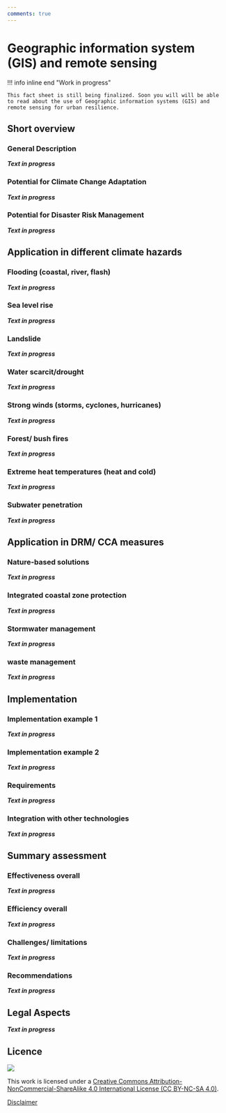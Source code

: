 ```yaml
---
comments: true
---
```


# Geographic information system (GIS) and remote sensing

!!! info inline end "Work in progress"

    This fact sheet is still being finalized. Soon you will will be able to read about the use of Geographic information systems (GIS) and remote sensing for urban resilience.

## Short overview

### General Description

**_Text in progress_**

### Potential for Climate Change Adaptation

**_Text in progress_**

### Potential for Disaster Risk Management

**_Text in progress_**

## Application in different climate hazards

### Flooding (coastal, river, flash)

**_Text in progress_**

### Sea level rise

**_Text in progress_**

### Landslide

**_Text in progress_**

### Water scarcit/drought

**_Text in progress_**

### Strong winds (storms, cyclones, hurricanes)

**_Text in progress_**

### Forest/ bush fires

**_Text in progress_**

### Extreme heat temperatures (heat and cold)

**_Text in progress_**

### Subwater penetration

**_Text in progress_**

## Application in DRM/ CCA measures

### Nature-based solutions

**_Text in progress_**

### Integrated coastal zone protection

**_Text in progress_**

### Stormwater management

**_Text in progress_**

### waste management

**_Text in progress_**

## Implementation

### Implementation example 1

**_Text in progress_**

### Implementation example 2

**_Text in progress_**

### Requirements

**_Text in progress_**

### Integration with other technologies

**_Text in progress_**

## Summary assessment

### Effectiveness overall

**_Text in progress_**

### Efficiency overall

**_Text in progress_**

### Challenges/ limitations

**_Text in progress_**

### Recommendations

**_Text in progress_**

## Legal Aspects

**_Text in progress_**

## Licence

![](https://i.creativecommons.org/l/by-nc-sa/4.0/88x31.png)

This work is licensed under a [Creative Commons Attribution-NonCommercial-ShareAlike 4.0 International License (CC BY-NC-SA 4.0)](https://creativecommons.org/licenses/by-nc-sa/4.0/).

[Disclaimer](../../disclaimer.md)
